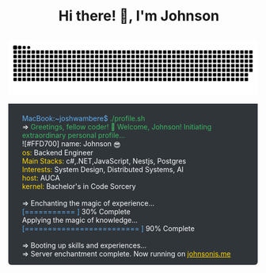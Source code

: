 <div id="user-content-toc">
  <ul align="center">
    <summary><h1 style="display: inline-block">Hi there! 👋, I'm Johnson</h1></summary>
  </ul>
</div>

<div align="center">
  <img  src="https://github.com/1999AZZAR/1999AZZAR/blob/main/resources/img/grid-snake.svg"
       alt="snake" /></a>
</div>


<!-- Add appropriate GitHub-flavored markdown headers, badges, or other content above if needed -->

<p style="background-color: #30353A; padding: 1.5em 1em 1em 2em; border-bottom-left-radius: 6px; border-bottom-right-radius: 6px; color: #FAFAFA;">
  <span style="color: #61AFEF;">MacBook:~joshwambere$</span> <span style="color: #3BB662;">./profile.sh</span><br>
  => <span style="color: #3BB662;">Greetings, fellow coder! 🚀 Welcome, Johnson! Initiating extraordinary personal profile...</span><br>
  ![#FFD700] <span>name:</span> Johnson <span style="vertical-align: middle;">😎</span><br>
  <span style="color: #FFD700;">os:</span> Backend Engineer<br>
  <span style="color: #FFD700;">Main Stacks:</span> c#,.NET,JavaScript, Nestjs, Postgres<br>
  <span style="color: #FFD700;">Interests:</span> System Design, Distributed Systems, AI<br>
  <span style="color: #FFD700;">host:</span> AUCA <br>
  <span style="color: #FFD700;">kernel:</span> Bachelor's in Code Sorcery<br><br>
  => Enchanting the magic of experience...<br>
  <span style="color: #61AFEF;">[===========      ]</span> 30% Complete<br>
  Applying the magic of knowledge...<br>
  <span style="color: #61AFEF;">[========================= ]</span> 90% Complete<br><br>
  => Booting up skills and experiences...<br>
  => Server enchantment complete. Now running on <a href="https://johnsonis.me/" style="color: #FFD700;" target="_blank">johnsonis.me</a>
</p>
